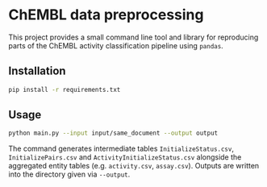 # ChEMBL data preprocessing

This project provides a small command line tool and library for
reproducing parts of the ChEMBL activity classification pipeline using
`pandas`.

## Installation

```bash
pip install -r requirements.txt
```

## Usage

```bash
python main.py --input input/same_document --output output
```

The command generates intermediate tables `InitializeStatus.csv`,
`InitializePairs.csv` and `ActivityInitializeStatus.csv` alongside the
aggregated entity tables (e.g. `activity.csv`, `assay.csv`). Outputs are
written into the directory given via `--output`.
